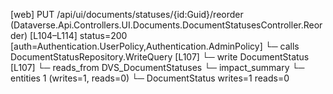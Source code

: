 [web] PUT /api/ui/documents/statuses/{id:Guid}/reorder  (Dataverse.Api.Controllers.UI.Documents.DocumentStatusesController.Reorder)  [L104–L114] status=200 [auth=Authentication.UserPolicy,Authentication.AdminPolicy]
  └─ calls DocumentStatusRepository.WriteQuery [L107]
  └─ write DocumentStatus [L107]
    └─ reads_from DVS_DocumentStatuses
  └─ impact_summary
    └─ entities 1 (writes=1, reads=0)
      └─ DocumentStatus writes=1 reads=0

